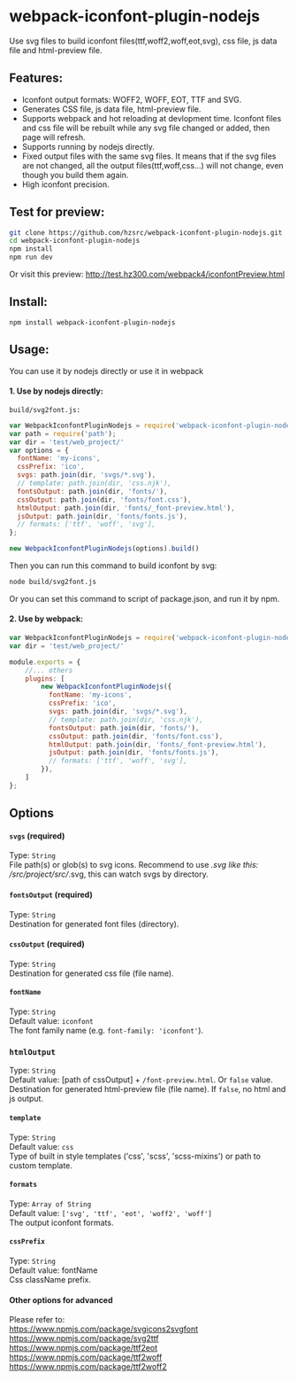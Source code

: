 # webpack-iconfont-plugin-nodejs

Use svg files to build iconfont files(ttf,woff2,woff,eot,svg), css file, js data file and html-preview file.

## Features:

* Iconfont output formats: WOFF2, WOFF, EOT, TTF and SVG.
* Generates CSS file, js data file, html-preview file.
* Supports webpack and hot reloading at devlopment time. Iconfont files and css file will be rebuilt while any svg file changed or added, then page will refresh.
* Supports running by nodejs directly.
* Fixed output files with the same svg files. It means that if the svg files are not changed, all the output files(ttf,woff,css...) will not change, even though you build them again.
* High iconfont precision.

## Test for preview:
````bash
git clone https://github.com/hzsrc/webpack-iconfont-plugin-nodejs.git
cd webpack-iconfont-plugin-nodejs
npm install
npm run dev
````
Or visit this preview: http://test.hz300.com/webpack4/iconfontPreview.html


## Install:
`npm install webpack-iconfont-plugin-nodejs`


## Usage:
You can use it by nodejs directly or use it in webpack
#### 1. Use by nodejs directly:   

`build/svg2font.js:`

```js
var WebpackIconfontPluginNodejs = require('webpack-iconfont-plugin-nodejs');
var path = require('path');
var dir = 'test/web_project/'
var options = {
  fontName: 'my-icons',
  cssPrefix: 'ico',
  svgs: path.join(dir, 'svgs/*.svg'),
  // template: path.join(dir, 'css.njk'),
  fontsOutput: path.join(dir, 'fonts/'),
  cssOutput: path.join(dir, 'fonts/font.css'),
  htmlOutput: path.join(dir, 'fonts/_font-preview.html'),
  jsOutput: path.join(dir, 'fonts/fonts.js'),
  // formats: ['ttf', 'woff', 'svg'],
};

new WebpackIconfontPluginNodejs(options).build()
```

Then you can run this command to build iconfont by svg:
```bash
node build/svg2font.js
```
Or you can set this command to script of package.json, and run it by npm.

#### 2. Use by webpack: 
```js
var WebpackIconfontPluginNodejs = require('webpack-iconfont-plugin-nodejs');
var dir = 'test/web_project/'

module.exports = {
    //... others
    plugins: [
        new WebpackIconfontPluginNodejs({
          fontName: 'my-icons',
          cssPrefix: 'ico',
          svgs: path.join(dir, 'svgs/*.svg'),
          // template: path.join(dir, 'css.njk'),
          fontsOutput: path.join(dir, 'fonts/'),
          cssOutput: path.join(dir, 'fonts/font.css'),
          htmlOutput: path.join(dir, 'fonts/_font-preview.html'),
          jsOutput: path.join(dir, 'fonts/fonts.js'),
          // formats: ['ttf', 'woff', 'svg'],
        }),
    ]
};

```

## Options

#### `svgs` (required)
Type: `String`    
File path(s) or glob(s) to svg icons. Recommend to use *.svg like this: /src/project/src/*.svg, this can watch svgs by directory.


#### `fontsOutput` (required)
Type: `String`    
Destination for generated font files (directory).


#### `cssOutput` (required)
Type: `String`    
Destination for generated css file (file name).

#### `fontName`
Type: `String`    
Default value: `iconfont`    
The font family name (e.g. `font-family: 'iconfont'`).


### `htmlOutput`
Type: `String`     
Default value: [path of cssOutput] + `/font-preview.html`. Or `false` value.    
Destination for generated html-preview file (file name). If `false`, no html and js output.

#### `template`
Type: `String`    
Default value: `css`    
Type of built in style templates ('css', 'scss', 'scss-mixins') or path to custom template.

#### `formats`
Type: `Array of String`     
Default value: `['svg', 'ttf', 'eot', 'woff2', 'woff']`    
The output iconfont formats.

#### `cssPrefix`
Type: `String`    
Default value: fontName    
Css className prefix.

#### Other options for advanced
Please refer to:    
https://www.npmjs.com/package/svgicons2svgfont    
https://www.npmjs.com/package/svg2ttf    
https://www.npmjs.com/package/ttf2eot    
https://www.npmjs.com/package/ttf2woff    
https://www.npmjs.com/package/ttf2woff2    
